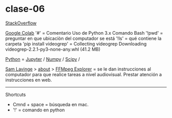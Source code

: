 # clase-06
[StackOverflow](https://stackoverflow.com/?newreg=3fdee68788994c058f8891165d998f9c)

[Google Colab](https://colab.research.google.com/)
'#' = Comentario
Uso de Python 3.x
Comando Bash
'!pwd' = preguntar en que ubicaciòn del computador se está
'!ls' = qué contiene la carpeta
'pip install videogrep' = 
Collecting videogrep
  Downloading videogrep-2.2.1-py3-none-any.whl (41.2 MB)

[Python](https://www.python.org/) = 
[Jupyter](https://jupyter.org/) /
[Numpy](https://numpy.org/) /
[Scipy](https://numpy.org/) /

[Sam Lavinge](https://lav.io/) > [about](https://lav.io/about/) > [FFMpeg Explorer](https://ffmpeg.lav.io/) = se le dan instrucciones al computador para que realice tareas a nivel audiovisual. Prestar atención a instrucciones en web.


---
Shortcuts
- Cmnd + space = búsqueda en mac.
- '!' = comando en python
